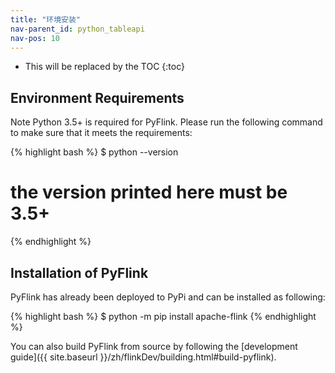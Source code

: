 ```yaml
---
title: "环境安装"
nav-parent_id: python_tableapi
nav-pos: 10
---
```

<!--
Licensed to the Apache Software Foundation (ASF) under one
or more contributor license agreements.  See the NOTICE file
distributed with this work for additional information
regarding copyright ownership.  The ASF licenses this file
to you under the Apache License, Version 2.0 (the
"License"); you may not use this file except in compliance
with the License.  You may obtain a copy of the License at

  http://www.apache.org/licenses/LICENSE-2.0

Unless required by applicable law or agreed to in writing,
software distributed under the License is distributed on an
"AS IS" BASIS, WITHOUT WARRANTIES OR CONDITIONS OF ANY
KIND, either express or implied.  See the License for the
specific language governing permissions and limitations
under the License.
-->

* This will be replaced by the TOC
{:toc}

## Environment Requirements
<span class="label label-info">Note</span> Python 3.5+ is required for PyFlink. Please run the following command to make sure that it meets the requirements:

{% highlight bash %}
$ python --version
# the version printed here must be 3.5+
{% endhighlight %}

## Installation of PyFlink

PyFlink has already been deployed to PyPi and can be installed as following:

{% highlight bash %}
$ python -m pip install apache-flink
{% endhighlight %}

You can also build PyFlink from source by following the [development guide]({{ site.baseurl }}/zh/flinkDev/building.html#build-pyflink).
